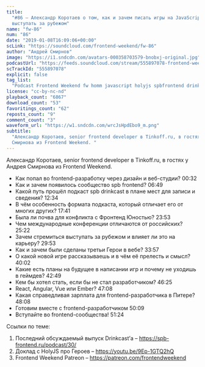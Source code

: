 ```yaml
---
title:
  "#86 – Александр Коротаев о том, как и зачем писать игры на JavaScript и
  выступать за рубежом"
name: "fw-86"
num: "86"
date: "2019-01-08T16:09:06+00:00"
scLink: "https://soundcloud.com/frontend-weekend/fw-86"
author: "Андрей Смирнов"
image: "https://i1.sndcdn.com/avatars-000358703579-bnobxj-original.jpg"
podcastUrl: "https://feeds.soundcloud.com/stream/555897078-frontend-weekend-fw-86.m4a"
scTrackId: "555897078"
explicit: false
tag_list:
  "Podcast Frontend Weekend fw homm javascript holyjs spbfrontend drinkcast"
license: "cc-by-nc-nd"
playback_count: "6867"
download_count: "53"
favoritings_count: "62"
reposts_count: "9"
comment_count: "3"
waveform_url: "https://w1.sndcdn.com/wrcJsHpdEbo9_m.png"
subtitle:
  "Александр Коротаев, senior frontend developer в Tinkoff.ru, в гостях у Андрея
  Смирнова из Frontend Weekend. "
---
```


Александр Коротаев, senior frontend developer в Tinkoff.ru, в гостях у Андрея
Смирнова из Frontend Weekend.

- Как попал во frontend-разработку через дизайн и веб-студии?
  <timecode sec="32">00:32</timecode>
- Как и зачем появилось сообщество spb frontend?
  <timecode sec="409">06:49</timecode>
- Какой путь прошёл подкаст spb drinkcast в плане мест для записи и сведения?
  <timecode sec="754">12:34</timecode>
- В чём особенность формата подкаста, который отличает его от многих других?
  <timecode sec="1061">17:41</timecode>
- Была ли почва для конфликта с Фронтенд Юностью?
  <timecode sec="1433">23:53</timecode>
- Чем международные конференции отличаются от российских?
  <timecode sec="1522">25:22</timecode>
- Зачем стремиться выступать за рубежом и влияет ли это на карьеру?
  <timecode sec="1793">29:53</timecode>
- Как и зачем были сделаны третьи Герои в вебе?
  <timecode sec="2037">33:57</timecode>
- О какой новой игре рассказываешь и в чём её прелесть и смысл?
  <timecode sec="2402">40:02</timecode>
- Какие есть планы на будущее в написании игр и почему не уходишь в геймдев?
  <timecode sec="2569">42:49</timecode>
- Кем бы хотел стать, если бы не стал разработчиком?
  <timecode sec="2785">46:25</timecode>
- React, Angular, Vue или Ember? <timecode sec="2828">47:08</timecode>
- Какая справедливая зарплата для frontend-разработчика в Питере?
  <timecode sec="2888">48:08</timecode>
- Готовим вместе с frontend-разработчиком <timecode sec="3009">50:09</timecode>
- Вступайте во frontend-сообщества! <timecode sec="3084">51:24</timecode>

Ссылки по теме:

1. Последний обсуждаемый выпуск Drinkcast’а –
   <https://spb-frontend.ru/podcast/30/>
2. Доклад с HolyJS про Героев – <https://youtu.be/9Ep-1GTQ2hQ>
3. Frontend Weekend Patreon – <https://patreon.com/frontendweekend>
